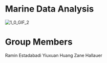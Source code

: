 # Marine Data Analysis
![1_0_GIF_2](https://user-images.githubusercontent.com/79353291/156057373-1ae765a9-5001-4959-a441-90d9ada27f58.GIF)
# Group Members
Ramin Estadabadi
Yiuxuan Huang
Zane Hallauer
